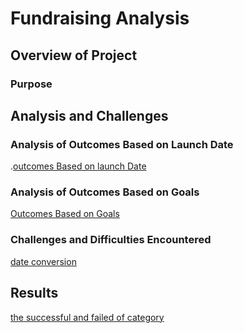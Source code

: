 # Fundraising Analysis
## Overview of Project
### Purpose
## Analysis and Challenges

### Analysis of Outcomes Based on Launch Date
.[outcomes Based on launch Date](resources/OutcomesTheaterLaunchDate.png)
### Analysis of Outcomes Based on Goals
[Outcomes Based on Goals](resources/OutcomesBasedGoals.png)

### Challenges and Difficulties Encountered
[date conversion](resources/trend.png)
## Results
[the successful and failed of category](resources/outcomecategory.png)
